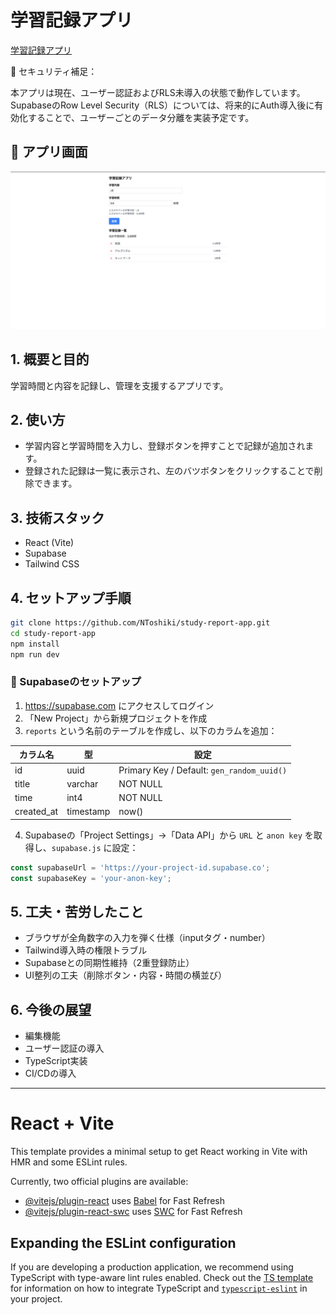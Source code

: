 # 学習記録アプリ

[学習記録アプリ](https://study-report-79159.web.app)

🔐 セキュリティ補足：

本アプリは現在、ユーザー認証およびRLS未導入の状態で動作しています。
SupabaseのRow Level Security（RLS）については、将来的にAuth導入後に有効化することで、ユーザーごとのデータ分離を実装予定です。

## 📸 アプリ画面

![アプリ画面](./home.png)

## 1. 概要と目的  
学習時間と内容を記録し、管理を支援するアプリです。

## 2. 使い方  
- 学習内容と学習時間を入力し、登録ボタンを押すことで記録が追加されます。  
- 登録された記録は一覧に表示され、左のバツボタンをクリックすることで削除できます。

## 3. 技術スタック
- React (Vite)
- Supabase
- Tailwind CSS

## 4. セットアップ手順  

```bash
git clone https://github.com/NToshiki/study-report-app.git
cd study-report-app
npm install
npm run dev
```

### 🔧 Supabaseのセットアップ

1. https://supabase.com にアクセスしてログイン
2. 「New Project」から新規プロジェクトを作成
3. `reports` という名前のテーブルを作成し、以下のカラムを追加：

| カラム名 | 型       | 設定     |
|-----------|----------|----------|
| id        | uuid     | Primary Key / Default: `gen_random_uuid()` |
| title     | varchar  | NOT NULL |
| time      | int4     | NOT NULL |
| created_at| timestamp| now()    |

4. Supabaseの「Project Settings」→「Data API」から `URL` と `anon key` を取得し、`supabase.js` に設定：

```js
const supabaseUrl = 'https://your-project-id.supabase.co';
const supabaseKey = 'your-anon-key';
```

## 5. 工夫・苦労したこと
- ブラウザが全角数字の入力を弾く仕様（inputタグ・number）
- Tailwind導入時の権限トラブル
- Supabaseとの同期性維持（2重登録防止）
- UI整列の工夫（削除ボタン・内容・時間の横並び）

## 6. 今後の展望
- 編集機能
- ユーザー認証の導入
- TypeScript実装
- CI/CDの導入

---

# React + Vite

This template provides a minimal setup to get React working in Vite with HMR and some ESLint rules.

Currently, two official plugins are available:

- [@vitejs/plugin-react](https://github.com/vitejs/vite-plugin-react/blob/main/packages/plugin-react) uses [Babel](https://babeljs.io/) for Fast Refresh
- [@vitejs/plugin-react-swc](https://github.com/vitejs/vite-plugin-react/blob/main/packages/plugin-react-swc) uses [SWC](https://swc.rs/) for Fast Refresh

## Expanding the ESLint configuration

If you are developing a production application, we recommend using TypeScript with type-aware lint rules enabled. Check out the [TS template](https://github.com/vitejs/vite/tree/main/packages/create-vite/template-react-ts) for information on how to integrate TypeScript and [`typescript-eslint`](https://typescript-eslint.io) in your project.
